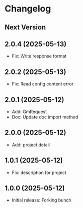 Changelog
=========

Next Version
------------

2.0.4 (2025-05-13)
------------------
* Fix: Write response format

2.0.2 (2025-05-13)
------------------
* Fix: Read config content error

2.0.1 (2025-05-12)
------------------
* Add: GmRequest
* Doc: Update doc import method

2.0.0 (2025-05-12)
------------------
* Add: project detail

1.0.1 (2025-05-12)
------------------
* Fix: description for project

1.0.0 (2025-05-12)
------------------
* Initial release: Forking bunch
